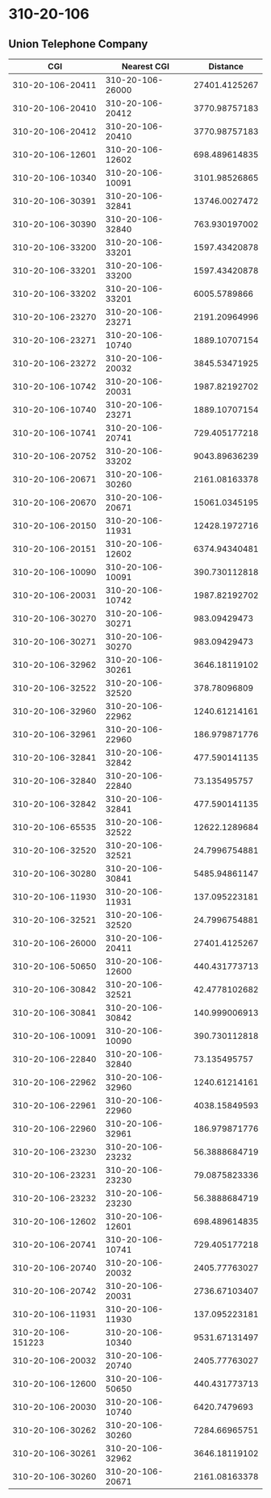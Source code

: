 # 310-20-106
## Union Telephone Company


| CGI | Nearest CGI | Distance |
|-----|-------------|----------|
| 310-20-106-20411 | 310-20-106-26000 | 27401.4125267 |
| 310-20-106-20410 | 310-20-106-20412 | 3770.98757183 |
| 310-20-106-20412 | 310-20-106-20410 | 3770.98757183 |
| 310-20-106-12601 | 310-20-106-12602 | 698.489614835 |
| 310-20-106-10340 | 310-20-106-10091 | 3101.98526865 |
| 310-20-106-30391 | 310-20-106-32841 | 13746.0027472 |
| 310-20-106-30390 | 310-20-106-32840 | 763.930197002 |
| 310-20-106-33200 | 310-20-106-33201 | 1597.43420878 |
| 310-20-106-33201 | 310-20-106-33200 | 1597.43420878 |
| 310-20-106-33202 | 310-20-106-33201 | 6005.5789866 |
| 310-20-106-23270 | 310-20-106-23271 | 2191.20964996 |
| 310-20-106-23271 | 310-20-106-10740 | 1889.10707154 |
| 310-20-106-23272 | 310-20-106-20032 | 3845.53471925 |
| 310-20-106-10742 | 310-20-106-20031 | 1987.82192702 |
| 310-20-106-10740 | 310-20-106-23271 | 1889.10707154 |
| 310-20-106-10741 | 310-20-106-20741 | 729.405177218 |
| 310-20-106-20752 | 310-20-106-33202 | 9043.89636239 |
| 310-20-106-20671 | 310-20-106-30260 | 2161.08163378 |
| 310-20-106-20670 | 310-20-106-20671 | 15061.0345195 |
| 310-20-106-20150 | 310-20-106-11931 | 12428.1972716 |
| 310-20-106-20151 | 310-20-106-12602 | 6374.94340481 |
| 310-20-106-10090 | 310-20-106-10091 | 390.730112818 |
| 310-20-106-20031 | 310-20-106-10742 | 1987.82192702 |
| 310-20-106-30270 | 310-20-106-30271 | 983.09429473 |
| 310-20-106-30271 | 310-20-106-30270 | 983.09429473 |
| 310-20-106-32962 | 310-20-106-30261 | 3646.18119102 |
| 310-20-106-32522 | 310-20-106-32520 | 378.78096809 |
| 310-20-106-32960 | 310-20-106-22962 | 1240.61214161 |
| 310-20-106-32961 | 310-20-106-22960 | 186.979871776 |
| 310-20-106-32841 | 310-20-106-32842 | 477.590141135 |
| 310-20-106-32840 | 310-20-106-22840 | 73.135495757 |
| 310-20-106-32842 | 310-20-106-32841 | 477.590141135 |
| 310-20-106-65535 | 310-20-106-32522 | 12622.1289684 |
| 310-20-106-32520 | 310-20-106-32521 | 24.7996754881 |
| 310-20-106-30280 | 310-20-106-30841 | 5485.94861147 |
| 310-20-106-11930 | 310-20-106-11931 | 137.095223181 |
| 310-20-106-32521 | 310-20-106-32520 | 24.7996754881 |
| 310-20-106-26000 | 310-20-106-20411 | 27401.4125267 |
| 310-20-106-50650 | 310-20-106-12600 | 440.431773713 |
| 310-20-106-30842 | 310-20-106-32521 | 42.4778102682 |
| 310-20-106-30841 | 310-20-106-30842 | 140.999006913 |
| 310-20-106-10091 | 310-20-106-10090 | 390.730112818 |
| 310-20-106-22840 | 310-20-106-32840 | 73.135495757 |
| 310-20-106-22962 | 310-20-106-32960 | 1240.61214161 |
| 310-20-106-22961 | 310-20-106-22960 | 4038.15849593 |
| 310-20-106-22960 | 310-20-106-32961 | 186.979871776 |
| 310-20-106-23230 | 310-20-106-23232 | 56.3888684719 |
| 310-20-106-23231 | 310-20-106-23230 | 79.0875823336 |
| 310-20-106-23232 | 310-20-106-23230 | 56.3888684719 |
| 310-20-106-12602 | 310-20-106-12601 | 698.489614835 |
| 310-20-106-20741 | 310-20-106-10741 | 729.405177218 |
| 310-20-106-20740 | 310-20-106-20032 | 2405.77763027 |
| 310-20-106-20742 | 310-20-106-20031 | 2736.67103407 |
| 310-20-106-11931 | 310-20-106-11930 | 137.095223181 |
| 310-20-106-151223 | 310-20-106-10340 | 9531.67131497 |
| 310-20-106-20032 | 310-20-106-20740 | 2405.77763027 |
| 310-20-106-12600 | 310-20-106-50650 | 440.431773713 |
| 310-20-106-20030 | 310-20-106-10740 | 6420.7479693 |
| 310-20-106-30262 | 310-20-106-30260 | 7284.66965751 |
| 310-20-106-30261 | 310-20-106-32962 | 3646.18119102 |
| 310-20-106-30260 | 310-20-106-20671 | 2161.08163378 |

